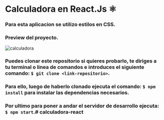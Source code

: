 # Calculadora en React.Js ⚛
### Para esta aplicacion se utilizo estilos en CSS.
### Preview del proyecto.
![calculadora]()

### Puedes clonar este repositorio si quieres probarlo, te diriges a tu terminal o linea de comandos e introduces el siguiente comando: `$ git clone <link-repositorio>`.

### Para ello, luego de haberlo clonado ejecuta el comando: `$ npm install` para instalar las dependencias necesarios.

### Por ultimo para poner a andar el servidor de desarrollo ejecuta: `$ npm start`.# calculadora-react
